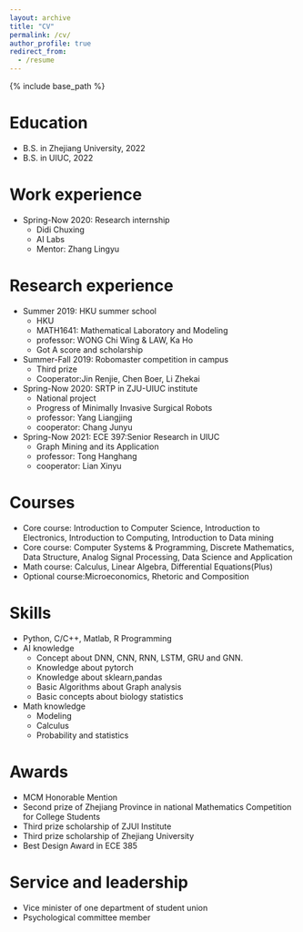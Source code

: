 ```yaml
---
layout: archive
title: "CV"
permalink: /cv/
author_profile: true
redirect_from:
  - /resume
---
```


{% include base_path %}

Education
======
* B.S. in Zhejiang University, 2022
* B.S. in UIUC, 2022

Work experience
======
* Spring-Now 2020: Research internship
  * Didi Chuxing
  * AI Labs
  * Mentor: Zhang Lingyu 
  
Research experience
======
* Summer 2019: HKU summer school
  * HKU
  * MATH1641: Mathematical Laboratory and Modeling
  * professor: WONG Chi Wing & LAW, Ka Ho
  * Got A score and scholarship
* Summer-Fall 2019: Robomaster competition in campus
  * Third prize
  * Cooperator:Jin Renjie, Chen Boer, Li Zhekai
* Spring-Now 2020: SRTP in ZJU-UIUC institute
  * National project
  * Progress of Minimally Invasive Surgical Robots
  * professor: Yang Liangjing
  * cooperator: Chang Junyu
* Spring-Now 2021: ECE 397:Senior Research in UIUC
  * Graph Mining and its Application
  * professor: Tong Hanghang
  * cooperator: Lian Xinyu

  
Courses
======
* Core course: Introduction to Computer Science, Introduction to Electronics, Introduction to Computing, Introduction to Data mining
* Core course: Computer Systems & Programming, Discrete Mathematics, Data Structure, Analog Signal Processing, Data Science and Application
* Math course: Calculus, Linear Algebra, Differential Equations(Plus)
* Optional course:Microeconomics, Rhetoric and Composition
  
Skills
======
* Python, C/C++, Matlab, R Programming
* AI knowledge
  * Concept about DNN, CNN, RNN, LSTM, GRU and GNN.
  * Knowledge about pytorch
  * Knowledge about sklearn,pandas
  * Basic Algorithms about Graph analysis
  * Basic concepts about biology statistics
* Math knowledge
  * Modeling
  * Calculus
  * Probability and statistics

Awards
======
* MCM Honorable Mention
* Second prize of Zhejiang Province in national Mathematics Competition for College Students
* Third prize scholarship of ZJUI Institute
* Third prize scholarship of Zhejiang University
* Best Design Award in ECE 385
  
Service and leadership
======
* Vice minister of one department of student union
* Psychological committee member

<!--
Publications
======
-->
<!--
  <ul>{% for post in site.publications %}
    {% include archive-single-cv.html %}
  {% endfor %}</ul>
-->
<!--
* Liu Tianyu, Zhang Lingyu. Apply Artificial Neural Network to Solving Manpower Scheduling Problem. PAKDD, 2020. (Under Review) 
* Zhang Lingyu, Liu Tianyu, Wang Yunhai. An Intelligent Model for Solving Manpower Scheduling Problems. PAKDD, 2020. (Under Review)
-->

<!--
Talks
======
  <ul>{% for post in site.talks %}
    //{% include archive-single-talk-cv.html %}
  //{% endfor %}</ul>
  In process 
Teaching
======
  //<ul>{% for post in site.teaching %}
    //{% include archive-single-cv.html %}
  //{% endfor %}</ul>
  In process
-->


